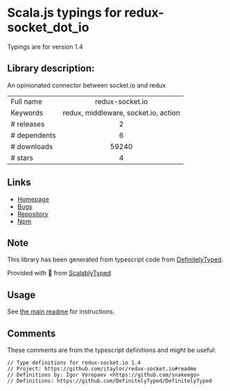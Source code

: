 
# Scala.js typings for redux-socket_dot_io

Typings are for version 1.4

## Library description:
An opinionated connector between socket.io and redux

|                    |                 |
| ------------------ | :-------------: |
| Full name          | redux-socket.io |
| Keywords           | redux, middleware, socket.io, action |
| # releases         | 2 |
| # dependents       | 6 |
| # downloads        | 59240 |
| # stars            | 4 |

## Links
- [Homepage](https://github.com/itaylor/redux-socket.io#readme)
- [Bugs](https://github.com/itaylor/redux-socket.io/issues)
- [Repository](https://github.com/itaylor/redux-socket.io)
- [Npm](https://www.npmjs.com/package/redux-socket.io)
    


## Note
This library has been generated from typescript code from [DefinitelyTyped](https://definitelytyped.org).

Provided with :purple_heart: from [ScalablyTyped](https://github.com/oyvindberg/ScalablyTyped)

## Usage
See [the main readme](../../readme.md) for instructions.

## Comments

These comments are from the typescript definitions and might be useful:
```
// Type definitions for redux-socket.io 1.4
// Project: https://github.com/itaylor/redux-socket.io#readme
// Definitions by: Igor Voropaev <https://github.com/snakeego>
// Definitions: https://github.com/DefinitelyTyped/DefinitelyTyped

```

